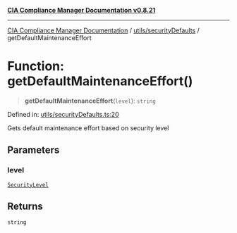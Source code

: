 [**CIA Compliance Manager Documentation v0.8.21**](../../../README.md)

***

[CIA Compliance Manager Documentation](../../../modules.md) / [utils/securityDefaults](../README.md) / getDefaultMaintenanceEffort

# Function: getDefaultMaintenanceEffort()

> **getDefaultMaintenanceEffort**(`level`): `string`

Defined in: [utils/securityDefaults.ts:20](https://github.com/Hack23/cia-compliance-manager/blob/689e67e40bb6afe811128d672a0d7dd5fcbdaea5/src/utils/securityDefaults.ts#L20)

Gets default maintenance effort based on security level

## Parameters

### level

[`SecurityLevel`](../../../types/cia/type-aliases/SecurityLevel.md)

## Returns

`string`
